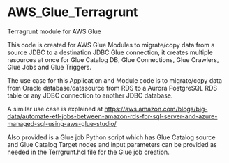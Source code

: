 # AWS_Glue_Terragrunt
Terragrunt module for AWS Glue

This code is created for AWS Glue Modules to migrate/copy data from a source JDBC to a destination JDBC Glue connection, it creates multiple resources at once for Glue Catalog DB, Glue Connections, Glue Crawlers, Glue Jobs and Glue Triggers. 

The use case for this Application and Module code is to migrate/copy data from Oracle database/datasource from RDS to a Aurora PostgreSQL RDS table or any JDBC connection to another JDBC database.

A similar use case is explained at https://aws.amazon.com/blogs/big-data/automate-etl-jobs-between-amazon-rds-for-sql-server-and-azure-managed-sql-using-aws-glue-studio/

Also provided is a Glue job Python script which has Glue Catalog source and Glue Catalog Target nodes and input parameters can be provided as needed in the Terrgrunt.hcl file for the Glue job creation.
